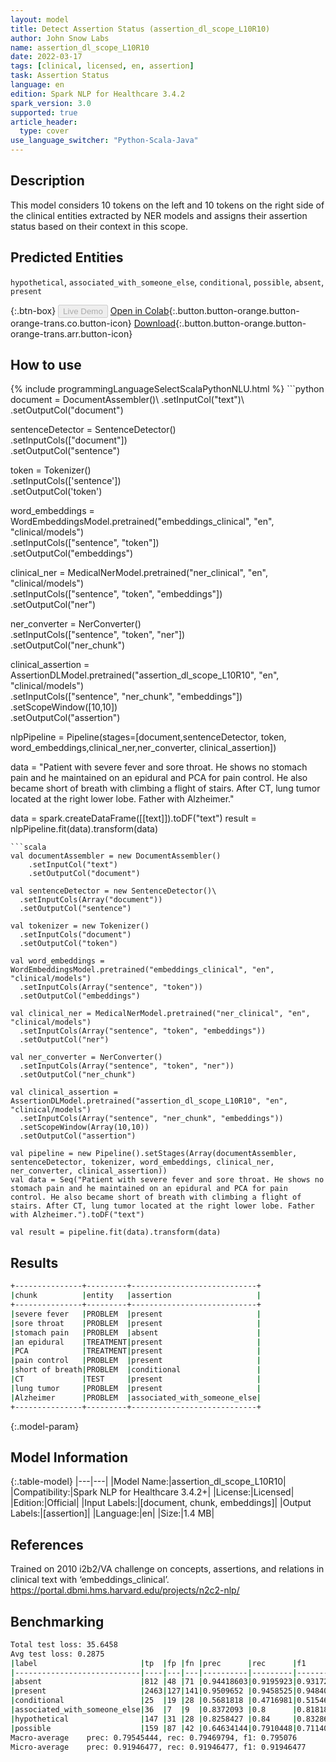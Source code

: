 ```yaml
---
layout: model
title: Detect Assertion Status (assertion_dl_scope_L10R10)
author: John Snow Labs
name: assertion_dl_scope_L10R10
date: 2022-03-17
tags: [clinical, licensed, en, assertion]
task: Assertion Status
language: en
edition: Spark NLP for Healthcare 3.4.2
spark_version: 3.0
supported: true
article_header:
  type: cover
use_language_switcher: "Python-Scala-Java"
---
```


## Description

This model considers 10 tokens on the left and 10 tokens on the right side of the clinical entities extracted by NER models and assigns their assertion status based on their context in this scope.

## Predicted Entities

`hypothetical`, `associated_with_someone_else`, `conditional`, `possible`, `absent`, `present`

{:.btn-box}
<button class="button button-orange" disabled>Live Demo</button>
[Open in Colab](https://github.com/JohnSnowLabs/spark-nlp-workshop/blob/master/tutorials/Certification_Trainings/Healthcare/2.Clinical_Assertion_Model.ipynb){:.button.button-orange.button-orange-trans.co.button-icon}
[Download](https://s3.amazonaws.com/auxdata.johnsnowlabs.com/clinical/models/assertion_dl_scope_L10R10_en_3.4.2_3.0_1647494736416.zip){:.button.button-orange.button-orange-trans.arr.button-icon}

## How to use



<div class="tabs-box" markdown="1">
{% include programmingLanguageSelectScalaPythonNLU.html %}
```python
document = DocumentAssembler()\
   .setInputCol("text")\
   .setOutputCol("document")
   
sentenceDetector = SentenceDetector()\
  .setInputCols(["document"])\
  .setOutputCol("sentence")
  
token = Tokenizer()\
  .setInputCols(['sentence'])\
  .setOutputCol('token')
  
word_embeddings = WordEmbeddingsModel.pretrained("embeddings_clinical", "en", "clinical/models")\
  .setInputCols(["sentence", "token"])\
  .setOutputCol("embeddings")
  
clinical_ner = MedicalNerModel.pretrained("ner_clinical", "en", "clinical/models") \
  .setInputCols(["sentence", "token", "embeddings"]) \
  .setOutputCol("ner")
  
ner_converter = NerConverter() \
  .setInputCols(["sentence", "token", "ner"]) \
  .setOutputCol("ner_chunk")
  
clinical_assertion = AssertionDLModel.pretrained("assertion_dl_scope_L10R10", "en", "clinical/models") \
  .setInputCols(["sentence", "ner_chunk", "embeddings"]) \
  .setScopeWindow([10,10])\
  .setOutputCol("assertion")
  
nlpPipeline = Pipeline(stages=[document,sentenceDetector, token, word_embeddings,clinical_ner,ner_converter,  clinical_assertion])

data = "Patient with severe fever and sore throat. He shows no stomach pain and he maintained on an epidural and PCA for pain control. He also became short of breath with climbing a flight of stairs. After CT, lung tumor located at the right lower lobe. Father with Alzheimer."

data = spark.createDataFrame([[text]]).toDF("text")
result = nlpPipeline.fit(data).transform(data)



```
```scala
val documentAssembler = new DocumentAssembler() 
    .setInputCol("text") 
    .setOutputCol("document")
    
val sentenceDetector = new SentenceDetector()\
  .setInputCols(Array("document"))
  .setOutputCol("sentence")
  
val tokenizer = new Tokenizer()
  .setInputCols("document")
  .setOutputCol("token")
  
val word_embeddings = WordEmbeddingsModel.pretrained("embeddings_clinical", "en", "clinical/models")
  .setInputCols(Array("sentence", "token"))
  .setOutputCol("embeddings")
  
val clinical_ner = MedicalNerModel.pretrained("ner_clinical", "en", "clinical/models")
  .setInputCols(Array("sentence", "token", "embeddings")) 
  .setOutputCol("ner")
  
val ner_converter = NerConverter()
  .setInputCols(Array("sentence", "token", "ner"))
  .setOutputCol("ner_chunk")
  
val clinical_assertion = AssertionDLModel.pretrained("assertion_dl_scope_L10R10", "en", "clinical/models")
  .setInputCols(Array("sentence", "ner_chunk", "embeddings"))
  .setScopeWindow(Array(10,10))
  .setOutputCol("assertion")
  
val pipeline = new Pipeline().setStages(Array(documentAssembler, sentenceDetector, tokenizer, word_embeddings, clinical_ner, ner_converter, clinical_assertion))
val data = Seq("Patient with severe fever and sore throat. He shows no stomach pain and he maintained on an epidural and PCA for pain control. He also became short of breath with climbing a flight of stairs. After CT, lung tumor located at the right lower lobe. Father with Alzheimer.").toDF("text")

val result = pipeline.fit(data).transform(data)
```
</div>

## Results

```bash
+---------------+---------+----------------------------+
|chunk          |entity   |assertion                   |
+---------------+---------+----------------------------+
|severe fever   |PROBLEM  |present                     |
|sore throat    |PROBLEM  |present                     |
|stomach pain   |PROBLEM  |absent                      |
|an epidural    |TREATMENT|present                     |
|PCA            |TREATMENT|present                     |
|pain control   |PROBLEM  |present                     |
|short of breath|PROBLEM  |conditional                 |
|CT             |TEST     |present                     |
|lung tumor     |PROBLEM  |present                     |
|Alzheimer      |PROBLEM  |associated_with_someone_else|
+---------------+---------+----------------------------+
```

{:.model-param}
## Model Information

{:.table-model}
|---|---|
|Model Name:|assertion_dl_scope_L10R10|
|Compatibility:|Spark NLP for Healthcare 3.4.2+|
|License:|Licensed|
|Edition:|Official|
|Input Labels:|[document, chunk, embeddings]|
|Output Labels:|[assertion]|
|Language:|en|
|Size:|1.4 MB|

## References

Trained on 2010 i2b2/VA challenge on concepts, assertions, and relations in clinical text with ‘embeddings_clinical’. https://portal.dbmi.hms.harvard.edu/projects/n2c2-nlp/

## Benchmarking

```bash
Total test loss: 35.6458	                  
Avg test loss: 0.2875
|label                       |tp  |fp |fn |prec      |rec      |f1        |
|----------------------------|----|---|---|----------|---------|----------|
|absent                      |812 |48 |71 |0.94418603|0.9195923|0.93172693|
|present                     |2463|127|141|0.9509652 |0.9458525|0.948402  |
|conditional                 |25  |19 |28 |0.5681818 |0.4716981|0.5154639 |
|associated_with_someone_else|36  |7  |9  |0.8372093 |0.8      |0.8181818 |
|hypothetical                |147 |31 |28 |0.8258427 |0.84     |0.8328612 |
|possible                    |159 |87 |42 |0.64634144|0.7910448|0.71140933|
Macro-average	 prec: 0.79545444, rec: 0.79469794, f1: 0.795076
Micro-average	 prec: 0.91946477, rec: 0.91946477, f1: 0.91946477
```
